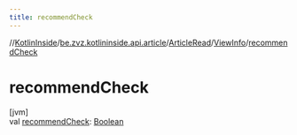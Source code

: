 ```yaml
---
title: recommendCheck
---
```

//[KotlinInside](../../../../index.html)/[be.zvz.kotlininside.api.article](../../index.html)/[ArticleRead](../index.html)/[ViewInfo](index.html)/[recommendCheck](recommend-check.html)



# recommendCheck



[jvm]\
val [recommendCheck](recommend-check.html): [Boolean](https://kotlinlang.org/api/latest/jvm/stdlib/kotlin/-boolean/index.html)




